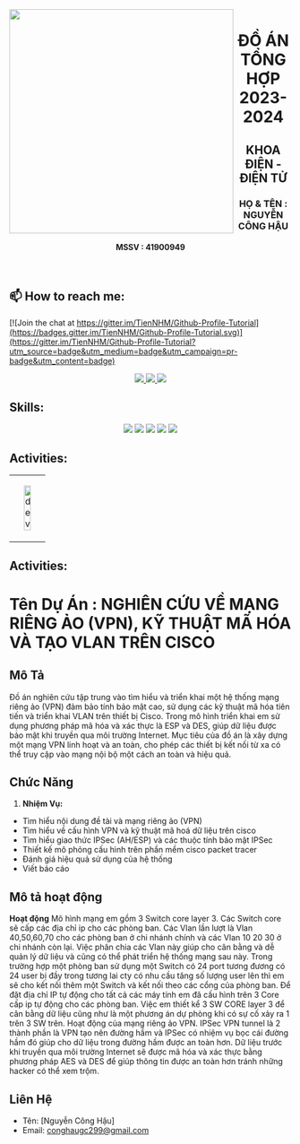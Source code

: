 <img align="left" width="400" src="https://github.githubassets.com/images/modules/profile/profile-first-repo.svg">
<h1 align="center">ĐỒ ÁN TỔNG HỢP 2023-2024</h1>
<p align="center">
  <h2 align="center">KHOA ĐIỆN - ĐIỆN TỬ </h2> 
  <h3 align="center">HỌ & TÊN : NGUYỄN CÔNG HẬU</h3>
  <h4 align="center">MSSV : 41900949</h4
</p>

<br />

## 📫 How to reach me:

[![Join the chat at https://gitter.im/TienNHM/Github-Profile-Tutorial](https://badges.gitter.im/TienNHM/Github-Profile-Tutorial.svg)](https://gitter.im/TienNHM/Github-Profile-Tutorial?utm_source=badge&utm_medium=badge&utm_campaign=pr-badge&utm_content=badge)

<p align="center">
  <a href="https://www.linkedin.com/in/%C4%91%E1%BB%97-th%C3%A0nh-ph%C3%A1t-1a2673278/" target="_blank">
    <img src="https://img.icons8.com/fluent/48/000000/linkedin.png"/>
  </a>
  <a href="https://www.facebook.com/profile.php?id=100007951273876" alt="Facebook">
    <img src="https://img.icons8.com/fluent/48/000000/facebook-new.png" target="_blank" />
  </a> 
  <a href="mailto:congaugc299@gmail.com" alt="Email">
    <img src="https://img.icons8.com/fluent/48/000000/mailing.png"/>
  </a>
</p>

## Skills:
<p align="center">
  <img src="https://img.icons8.com/fluency/48/c-plus-plus-logo.png" /> 
  <img src="https://networkslearning.com/wp-content/uploads/2020/02/Screenshot-2020-02-15-at-15.54.25.png"/>
  <img src="https://img.icons8.com/color/48/000000/visual-studio-code-2019.png"/>
  <img src="https://img.icons8.com/ios/50/ms-word.png"/>
  <img src="https://img.icons8.com/ios/50/ms-excel.png"/>

</p>

## Activities: 

<table style="width:100%;">
  <tr>
    </td>
    <td>
      <p align="center"> 
        <img src="https://camo.githubusercontent.com/7de37139d0b4c1ce40865e799b446c0e963a3dd8fb68d239707237c40604fa3d/68747470733a2f2f63646e2e6472696262626c652e636f6d2f75736572732f3733303730332f73637265656e73686f74732f363538313234332f6176656e746f2e676966" alt="dev" width="50%"/>
      </p>
    </td>
  </tr>
</table>

## Activities:
# Tên Dự Án : NGHIÊN CỨU VỀ MẠNG RIÊNG ẢO (VPN), KỸ THUẬT MÃ HÓA VÀ TẠO VLAN TRÊN CISCO

## Mô Tả

Đồ án nghiên cứu tập trung vào tìm hiểu và triển khai một hệ thống mạng riêng ảo (VPN) đảm bảo tính bảo mật cao, sử dụng các kỹ thuật mã hóa tiên tiến và triển khai VLAN trên thiết bị Cisco. Trong mô hình triển khai em sử dụng phương pháp mã hóa và xác thực là ESP và DES, giúp dữ liệu được bảo mật khi truyền qua môi trường Internet. Mục tiêu của đồ án là xây dựng một mạng VPN linh hoạt và an toàn, cho phép các thiết bị kết nối từ xa có thể truy cập vào mạng nội bộ một cách an toàn và hiệu quả.

## Chức Năng

1. **Nhiệm Vụ:**
- Tìm hiểu nội dung đề tài và mạng riêng ảo (VPN)
- Tìm hiểu về cấu hình VPN  và kỹ thuật mã hoá dữ liệu trên cisco
- Tìm hiểu giao thức IPSec (AH/ESP) và các thuộc tính bảo mật IPSec
- Thiết kế mô phỏng cấu hình trên phần mềm cisco packet tracer
- Đánh giá hiệu quả sử dụng của hệ thống 
- Viết báo cáo

## Mô tả hoạt động


**Hoạt động** Mô hình mạng em gồm 3 Switch core layer 3. Các Switch core sẽ cấp các địa chỉ ip cho các phòng ban. Các Vlan lần lượt là Vlan 40,50,60,70 cho các phòng ban ở chi nhánh chính và các Vlan 10 20 30 ở chi nhánh còn lại. Việc phân chia các Vlan này giúp cho cân bằng và dễ quản lý dữ liệu và cũng có thể phát triển hệ thống mạng sau này. Trong trường hợp một phòng ban sử dụng một Switch có 24 port tương đương có 24 user bị đầy trong tương lai cty có nhu cầu tăng số lượng user lên thì em sẽ cho kết nối thêm một Switch và kết nối theo các cổng của phòng ban. Để đặt địa chỉ IP tự động cho tất cả các máy tính em đã cấu hình trên 3 Core cấp ip tự động cho các phòng ban. Việc em thiết kể 3 SW CORE layer 3 để cân bằng dữ liệu cũng như là một phương án dự phòng khi có sự cố xảy ra 1 trên 3 SW trên. Hoạt động của mạng riêng ảo VPN. IPSec VPN tunnel là 2 thành phần là VPN tạo nên đường hầm và IPSec có nhiệm vụ bọc cái đường hầm đó giúp cho dữ liệu trong đường hầm được an toàn hơn. Dữ liệu trước khi truyền qua môi trường Internet sẽ được mã hóa và xác thực bằng phương pháp AES và DES để giúp thông tin được an toàn hơn tránh những hacker có thể xem trộm.

## Liên Hệ

- Tên: [Nguyễn Công Hậu]
- Email: conghaugc299@gmail.com

